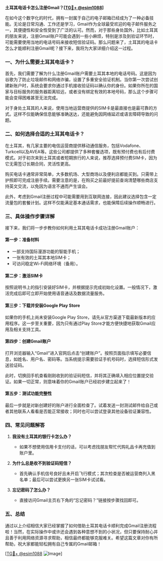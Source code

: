 **土耳其电话卡怎么注册Gmail？[[TG💪+ @esim1088](https://t.me/s/esim1088)]**

在如今这个数字化的时代，拥有一封属于自己的电子邮箱已经成为了一种必备技能。无论是日常沟通、工作还是学习，Gmail作为全球最受欢迎的电子邮件服务之一，其便捷性和安全性受到了广泛的认可。然而，对于那些身处国外，比如土耳其的朋友来说，注册Gmail账户可能会遇到一些小麻烦，特别是涉及到验证环节时，可能需要使用当地的电话号码来接收短信验证码。那么问题来了，土耳其的电话卡怎么才能顺利注册Gmail呢？接下来，我将为大家详细介绍这一过程。

### 一、为什么需要土耳其电话卡？

首先，我们需要了解为什么注册Gmail账户需要土耳其本地的电话号码。这是因为谷歌为了防止垃圾邮件和网络诈骗，设置了多重安全验证机制。当你第一次尝试创建新账户时，系统会要求你通过手机接收验证码以确认你的身份。如果你所在的国家与目标服务的服务器距离较远，或者没有绑定有效的本地号码，那么这个步骤可能会变得困难甚至无法完成。

对于身处土耳其的人来说，使用当地运营商提供的SIM卡是最直接也是最可靠的方式。这样不仅能确保信息能够准确送达，还能避免因网络延迟或语言障碍导致的问题。

### 二、如何选择合适的土耳其电话卡？

在土耳其，有几家主要的电信运营商提供移动通信服务，包括Vodafone、Turkcell以及AVEA等。这些公司都提供了多种套餐选项，既有预付费也有后付费模式。对于初次来到土耳其或者短期旅行的人来说，推荐选择预付费SIM卡，因为它无需签订长期合同，灵活性更高。

购买电话卡通常非常简单，大多数机场、大型商场以及便利店都能买到。只需带上护照即可完成注册手续。需要注意的是，在购买之前最好提前查询清楚哪些商店支持英文交流，以免因为语言不通而产生误会。

此外，考虑到Gmail注册过程中可能需要用到互联网连接，因此建议选择包含一定流量包的套餐计划。这样不仅能满足基本通话需求，也能保障后续操作顺畅进行。

### 三、具体操作步骤详解

接下来，我们将一步步教你如何利用土耳其电话卡成功注册Gmail账户：

#### 第一步：准备材料
- 一部支持国际漫游功能的智能手机；
- 一张有效的土耳其本地SIM卡；
- 可访问稳定Wi-Fi网络环境（备用）。

#### 第二步：激活SIM卡
按照说明书上的指引安装好SIM卡，并根据提示完成初始化设置。一般情况下，激活完成后即可立即开始使用语音通话及数据流量服务。

#### 第三步：下载并安装Google Play Store
如果你的手机上尚未安装Google Play Store，请先从官方渠道下载最新版本的应用程序。这一步至关重要，因为只有通过Play Store才能方便快捷地获取Gmail应用及相关支持工具。

#### 第四步：创建Gmail账户
打开浏览器输入“Gmail”进入官网后点击“创建账户”。按照页面指示填写必要信息，如姓名、用户名、密码等。当系统提示需要验证手机号码时，选择短信形式发送验证码。

此时，切换回手机查看刚刚收到的验证码短信，并将其正确填入相应位置提交验证。如果一切正常，则意味着你的Gmail账户已经初步建立起来了！

#### 第五步：测试功能完整性
最后一步就是对新创建好的账户进行全面检查了。试着发送一封测试邮件给自己或者其他联系人看看是否能正常接收；同时也可以尝试登录其他设备验证兼容性。

### 四、常见问题解答

1. **我没有土耳其的银行卡怎么办？**
   - 如果不想使用信用卡支付的话，可以考虑找朋友帮忙代购礼品卡再充值到账户里。

2. **为什么总是收不到验证码短信？**
   - 首先确认手机信号良好且未开启飞行模式；其次检查是否被运营商列入黑名单；最后可以尝试更换另一张SIM卡试试看。

3. **忘记密码了怎么办？**
   - 直接访问Gmail主页右下角的“忘记密码？”链接按步骤找回即可。

### 五、总结

通过以上介绍相信大家已经掌握了如何借助土耳其电话卡顺利完成Gmail注册流程啦！当然，在实际操作中或许还会遇到各种意想不到的小状况，但只要保持耐心并且善于利用网络资源寻求帮助，相信最终都能够克服难关。希望这篇文章对你有所帮助，祝大家都能轻松拥有自己专属的Gmail邮箱！

[[TG💪+ @esim1088](https://t.me/s/esim1088) ![Image](https://i.postimg.cc/4NQfJmqS/Snipaste-2025-05-13-00-14-12.png)]